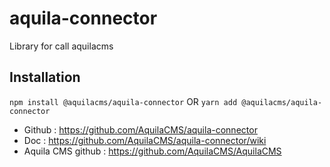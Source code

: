 # aquila-connector
Library for call aquilacms

## Installation
```npm install @aquilacms/aquila-connector```
OR
```yarn add @aquilacms/aquila-connector```

- Github : https://github.com/AquilaCMS/aquila-connector
- Doc : https://github.com/AquilaCMS/aquila-connector/wiki
- Aquila CMS github : https://github.com/AquilaCMS/AquilaCMS
